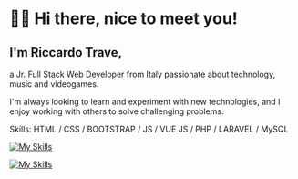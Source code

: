# 👋🏻 Hi there, nice to meet you!
## I'm Riccardo Trave,
a Jr. Full Stack Web Developer from Italy passionate about technology, music and videogames.

I'm always looking to learn and experiment with new technologies, and I enjoy working with others to solve challenging problems.


Skills:  HTML / CSS / BOOTSTRAP / JS / VUE JS / PHP / LARAVEL / MySQL

[![My Skills](https://skillicons.dev/icons?i=vscode,postman,fimga)](https://skillicons.dev)

[![My Skills](https://skillicons.dev/icons?i=html,css,js,vue,vite,php,laravel,mysql,jqery)](https://skillicons.dev)




